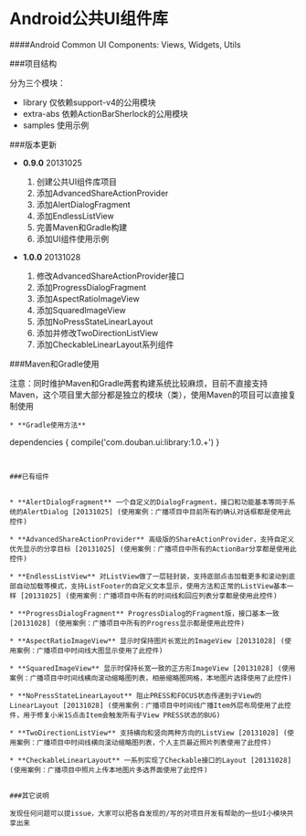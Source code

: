 Android公共UI组件库
===========================================
####Android Common UI Components: Views, Widgets, Utils


###项目结构

分为三个模块：
* library 仅依赖support-v4的公用模块
* extra-abs 依赖ActionBarSherlock的公用模块
* samples 使用示例


###版本更新

* **0.9.0** 20131025

  1. 创建公共UI组件库项目
  2. 添加AdvancedShareActionProvider
  3. 添加AlertDialogFragment
  4. 添加EndlessListView
  5. 完善Maven和Gradle构建
  6. 添加UI组件使用示例

* **1.0.0** 20131028
  1. 修改AdvancedShareActionProvider接口
  2. 添加ProgressDialogFragment
  3. 添加AspectRatioImageView
  4. 添加SquaredImageView
  5. 添加NoPressStateLinearLayout
  6. 添加并修改TwoDirectionListView
  7. 添加CheckableLinearLayout系列组件


###Maven和Gradle使用

  注意：同时维护Maven和Gradle两套构建系统比较麻烦，目前不直接支持Maven，这个项目里大部分都是独立的模块（类），使用Maven的项目可以直接复制使用
```
* **Gradle使用方法**

  ```
dependencies {
    compile('com.douban.ui:library:1.0.+')
}
```


###已有组件


* **AlertDialogFragment** 一个自定义的DialogFragment，接口和功能基本等同于系统的AlertDialog [20131025] (使用案例：广播项目中目前所有的确认对话框都是使用此控件)

* **AdvancedShareActionProvider** 高级版的ShareActionProvider，支持自定义优先显示的分享目标 [20131025] (使用案例：广播项目中所有的ActionBar分享都是使用此控件)

* **EndlessListView** 对ListView做了一层轻封装，支持底部点击加载更多和滚动到底部自动加载等模式，支持ListFooter的自定义文本显示，使用方法和正常的ListView基本一样 [20131025] (使用案例：广播项目中所有的时间线和回应列表分享都是使用此控件)

* **ProgressDialogFragment** ProgressDialog的Fragment版，接口基本一致 [20131028] (使用案例：广播项目中所有的Progress显示都是使用此控件)

* **AspectRatioImageView** 显示时保持图片长宽比的ImageView [20131028] (使用案例：广播项目中时间线大图显示使用了此控件)

* **SquaredImageView** 显示时保持长宽一致的正方形ImageView [20131028] (使用案例：广播项目中时间线横向滚动缩略图列表，相册缩略图网格，本地图片选择使用了此控件)

* **NoPressStateLinearLayout** 阻止PRESS和FOCUS状态传递到子View的LinearLayout [20131028] (使用案例：广播项目中时间线广播Item外层布局使用了此控件，用于修复小米1S点击Item会触发所有子View PRESS状态的BUG)

* **TwoDirectionListView** 支持横向和竖向两种方向的ListView [20131028] (使用案例：广播项目中时间线横向滚动缩略图列表，个人主页最近照片列表使用了此控件)

* **CheckableLinearLayout** 一系列实现了Checkable接口的Layout [20131028] (使用案例：广播项目中照片上传本地图片多选界面使用了此控件)


###其它说明

发现任何问题可以提issue，大家可以把各自发现的/写的对项目开发有帮助的一些UI小模块共享出来



